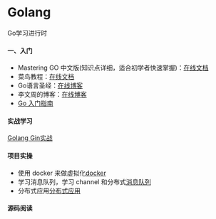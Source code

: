 # Golang
Go学习进行时
#### 一、入门
- Mastering GO 中文版(知识点详细，适合初学者快速掌握)：[在线文档](https://www.bookstack.cn/read/Mastering_Go_ZH_CN/README.md)
- 菜鸟教程：[在线文档](https://www.runoob.com/go/go-tutorial.html)
- Go语言圣经：[在线博客](https://book.itsfun.top/gopl-zh/)
- 李文周的博客：[在线博客](https://www.liwenzhou.com/posts/Go/golang-menu/)
- [Go 入门指南](https://github.com/unknwon/the-way-to-go_ZH_CN)
#### 实战学习
[Golang Gin实战](https://www.flysnow.org/search/?q=gin&sitesearch=https%3A%2F%2Fwww.flysnow.org)

#### 项目实操
- 使用 docker 来做虚拟化[docker](https://www.docker.com/)
- 学习消息队列，学习 channel 和分布式[消息队列](https://github.com/nsqio/nsq)
- 分布式应用[分布式应用](https://github.com/etcd-io/etcd)
#### 源码阅读
